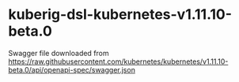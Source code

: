 # kuberig-dsl-kubernetes-v1.11.10-beta.0

Swagger file downloaded from https://raw.githubusercontent.com/kubernetes/kubernetes/v1.11.10-beta.0/api/openapi-spec/swagger.json
